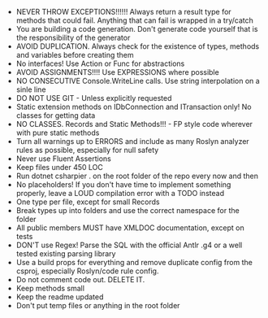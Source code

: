 - NEVER THROW EXCEPTIONS!!!!!! Always return a result type for methods that could fail. Anything that can fail is wrapped in a try/catch
- You are building a code generation. Don't generate code yourself that is the responsibility of the generator
- AVOID DUPLICATION. Always check for the existence of types, methods and variables before creating them
- No interfaces! Use Action<T> or Func<T> for abstractions
- AVOID ASSIGNMENTS!!!! Use EXPRESSIONS where possible 
- NO CONSECUTIVE Console.WriteLine calls. Use string interpolation on a sinle line
- DO NOT USE GIT - Unless explicitly requested
- Static extension methods on IDbConnection and ITransaction only! No classes for getting data
- NO CLASSES. Records and Static Methods!!! - FP style code wherever with pure static methods
- Turn all warnings up to ERRORS and include as many Roslyn analyzer rules as possible, especially for null safety
- Never use Fluent Assertions
- Keep files under 450 LOC
- Run dotnet csharpier . on the root folder of the repo every now and then
- No placeholders! If you don't have time to implement something properly, leave a LOUD compilation error with a TODO instead
- One type per file, except for small Records
- Break types up into folders and use the correct namespace for the folder
- All public members MUST have XMLDOC documentation, except on tests
- DON'T use Regex! Parse the SQL with the official Antlr .g4 or a well tested existing parsing library
- Use a build props for everything and remove duplicate config from the csproj, especially Roslyn/code rule config. 
- Do not comment code out. DELETE IT.
- Keep methods small
- Keep the readme updated
- Don't put temp files or anything in the root folder